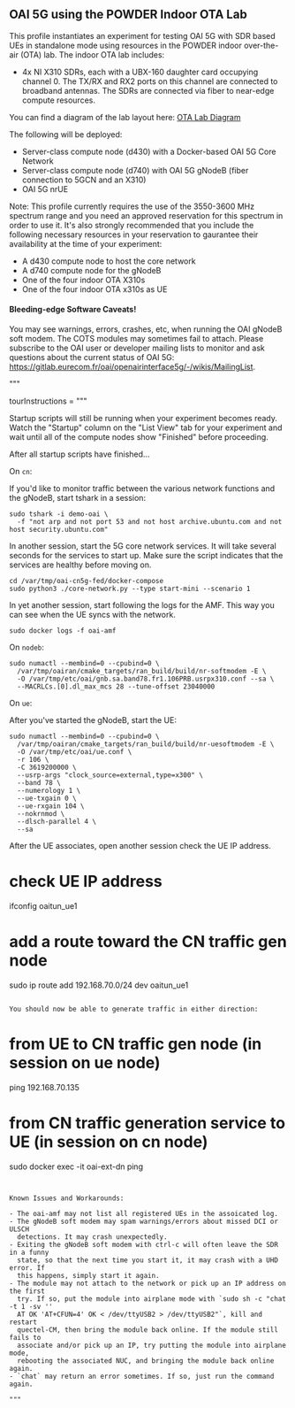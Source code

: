 ## OAI 5G using the POWDER Indoor OTA Lab

This profile instantiates an experiment for testing OAI 5G with SDR based UEs in
standalone mode using resources in the POWDER indoor over-the-air (OTA) lab.
The indoor OTA lab includes:

- 4x NI X310 SDRs, each with a UBX-160 daughter card occupying channel 0. The
  TX/RX and RX2 ports on this channel are connected to broadband antennas. The
  SDRs are connected via fiber to near-edge compute resources.

You can find a diagram of the lab layout here: [OTA Lab
Diagram](https://gitlab.flux.utah.edu/powderrenewpublic/powder-deployment/-/raw/master/diagrams/ota-lab.png)

The following will be deployed:

- Server-class compute node (d430) with a Docker-based OAI 5G Core Network
- Server-class compute node (d740) with OAI 5G gNodeB (fiber connection to 5GCN and an X310)
- OAI 5G nrUE

Note: This profile currently requires the use of the 3550-3600 MHz spectrum
range and you need an approved reservation for this spectrum in order to use it.
It's also strongly recommended that you include the following necessary
resources in your reservation to gaurantee their availability at the time of
your experiment:

- A d430 compute node to host the core network
- A d740 compute node for the gNodeB
- One of the four indoor OTA X310s
- One of the four indoor OTA x310s as UE

#### Bleeding-edge Software Caveats!

You may see warnings, errors, crashes, etc, when running the OAI gNodeB soft
modem. The COTS modules may sometimes fail to attach. Please subscribe to the
OAI user or developer mailing lists to monitor and ask questions about the
current status of OAI 5G:
https://gitlab.eurecom.fr/oai/openairinterface5g/-/wikis/MailingList.

"""

tourInstructions = """

Startup scripts will still be running when your experiment becomes ready.
Watch the "Startup" column on the "List View" tab for your experiment and wait
until all of the compute nodes show "Finished" before proceeding.

After all startup scripts have finished...

On `cn`:

If you'd like to monitor traffic between the various network functions and the
gNodeB, start tshark in a session:

```
sudo tshark -i demo-oai \
  -f "not arp and not port 53 and not host archive.ubuntu.com and not host security.ubuntu.com"
```

In another session, start the 5G core network services. It will take several
seconds for the services to start up. Make sure the script indicates that the
services are healthy before moving on.

```
cd /var/tmp/oai-cn5g-fed/docker-compose
sudo python3 ./core-network.py --type start-mini --scenario 1
```

In yet another session, start following the logs for the AMF. This way you can
see when the UE syncs with the network.

```
sudo docker logs -f oai-amf
```

On `nodeb`:

```
sudo numactl --membind=0 --cpubind=0 \
  /var/tmp/oairan/cmake_targets/ran_build/build/nr-softmodem -E \
  -O /var/tmp/etc/oai/gnb.sa.band78.fr1.106PRB.usrpx310.conf --sa \
  --MACRLCs.[0].dl_max_mcs 28 --tune-offset 23040000
```

On `ue`:

After you've started the gNodeB, start the UE:

```
sudo numactl --membind=0 --cpubind=0 \
  /var/tmp/oairan/cmake_targets/ran_build/build/nr-uesoftmodem -E \
  -O /var/tmp/etc/oai/ue.conf \
  -r 106 \
  -C 3619200000 \
  --usrp-args "clock_source=external,type=x300" \
  --band 78 \
  --numerology 1 \
  --ue-txgain 0 \
  --ue-rxgain 104 \
  --nokrnmod \
  --dlsch-parallel 4 \
  --sa
```

After the UE associates, open another session check the UE IP address.

# check UE IP address
ifconfig oaitun_ue1

# add a route toward the CN traffic gen node
sudo ip route add 192.168.70.0/24 dev oaitun_ue1
```

You should now be able to generate traffic in either direction:

```
# from UE to CN traffic gen node (in session on ue node)
ping 192.168.70.135

# from CN traffic generation service to UE (in session on cn node)
sudo docker exec -it oai-ext-dn ping <UE IP address>
```


Known Issues and Workarounds:

- The oai-amf may not list all registered UEs in the assoicated log.
- The gNodeB soft modem may spam warnings/errors about missed DCI or ULSCH
  detections. It may crash unexpectedly.
- Exiting the gNodeB soft modem with ctrl-c will often leave the SDR in a funny
  state, so that the next time you start it, it may crash with a UHD error. If
  this happens, simply start it again.
- The module may not attach to the network or pick up an IP address on the first
  try. If so, put the module into airplane mode with `sudo sh -c "chat -t 1 -sv ''
  AT OK 'AT+CFUN=4' OK < /dev/ttyUSB2 > /dev/ttyUSB2"`, kill and restart
  quectel-CM, then bring the module back online. If the module still fails to
  associate and/or pick up an IP, try putting the module into airplane mode,
  rebooting the associated NUC, and bringing the module back online again.
- `chat` may return an error sometimes. If so, just run the command again.

"""


